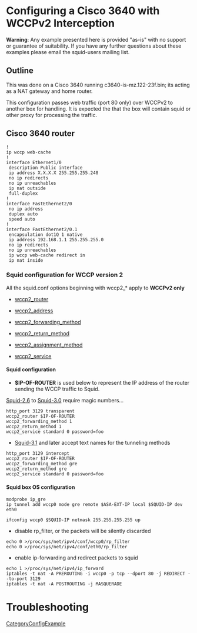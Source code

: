 # Configuring a Cisco 3640 with WCCPv2 Interception

**Warning**: Any example presented here is provided "as-is" with no
support or guarantee of suitability. If you have any further questions
about these examples please email the squid-users mailing list.

## Outline

This was done on a Cisco 3640 running c3640-is-mz.122-23f.bin; its
acting as a NAT gateway and home router.

This configuration passes web traffic (port 80 only) over WCCPv2 to
another box for handling. It is expected the that the box will contain
squid or other proxy for processing the traffic.

## Cisco 3640 router

    !
    ip wccp web-cache
    !
    interface Ethernet1/0
     description Public interface
     ip address X.X.X.X 255.255.255.248
     no ip redirects
     no ip unreachables
     ip nat outside
     full-duplex
    !
    interface FastEthernet2/0
     no ip address
     duplex auto
     speed auto
    !
    interface FastEthernet2/0.1
     encapsulation dot1Q 1 native
     ip address 192.168.1.1 255.255.255.0
     no ip redirects
     no ip unreachables
     ip wccp web-cache redirect in
     ip nat inside

### Squid configuration for WCCP version 2

All the squid.conf options beginning with wccp2\_\* apply to **WCCPv2
only**

  - [wccp2\_router](http://www.squid-cache.org/Doc/config/wccp2_router#)

  - [wccp2\_address](http://www.squid-cache.org/Doc/config/wccp2_address#)

  - [wccp2\_forwarding\_method](http://www.squid-cache.org/Doc/config/wccp2_forwarding_method#)

  - [wccp2\_return\_method](http://www.squid-cache.org/Doc/config/wccp2_return_method#)

  - [wccp2\_assignment\_method](http://www.squid-cache.org/Doc/config/wccp2_assignment_method#)

  - [wccp2\_service](http://www.squid-cache.org/Doc/config/wccp2_service#)

#### Squid configuration

  - **$IP-OF-ROUTER** is used below to represent the IP address of the
    router sending the WCCP traffic to Squid.

[Squid-2.6](https://wiki.squid-cache.org/ConfigExamples/Intercept/Cisco3640Wccp2/Squid-2.6#)
to
[Squid-3.0](https://wiki.squid-cache.org/ConfigExamples/Intercept/Cisco3640Wccp2/Squid-3.0#)
require magic numbers...

    http_port 3129 transparent
    wccp2_router $IP-OF-ROUTER
    wccp2_forwarding_method 1
    wccp2_return_method 1
    wccp2_service standard 0 password=foo

  - [Squid-3.1](https://wiki.squid-cache.org/ConfigExamples/Intercept/Cisco3640Wccp2/Squid-3.1#)
    and later accept text names for the tunneling methods

<!-- end list -->

    http_port 3129 intercept
    wccp2_router $IP-OF-ROUTER
    wccp2_forwarding_method gre
    wccp2_return_method gre
    wccp2_service standard 0 password=foo

#### Squid box OS configuration

    modprobe ip_gre
    ip tunnel add wccp0 mode gre remote $ASA-EXT-IP local $SQUID-IP dev eth0
    
    ifconfig wccp0 $SQUID-IP netmask 255.255.255.255 up

  - disable rp\_filter, or the packets will be silently discarded

<!-- end list -->

    echo 0 >/proc/sys/net/ipv4/conf/wccp0/rp_filter
    echo 0 >/proc/sys/net/ipv4/conf/eth0/rp_filter

  - enable ip-forwarding and redirect packets to squid

<!-- end list -->

    echo 1 >/proc/sys/net/ipv4/ip_forward
    iptables -t nat -A PREROUTING -i wccp0 -p tcp --dport 80 -j REDIRECT --to-port 3129
    iptables -t nat -A POSTROUTING -j MASQUERADE

# Troubleshooting

[CategoryConfigExample](https://wiki.squid-cache.org/ConfigExamples/Intercept/Cisco3640Wccp2/CategoryConfigExample#)
